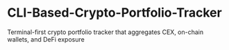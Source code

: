 # CLI-Based-Crypto-Portfolio-Tracker
Terminal-first crypto portfolio tracker that aggregates CEX, on-chain wallets, and DeFi exposure
